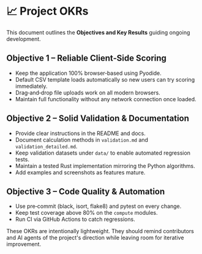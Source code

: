 # 📈 Project OKRs

This document outlines the **Objectives and Key Results** guiding ongoing development.

## Objective 1 – Reliable Client‑Side Scoring
- Keep the application 100% browser‑based using Pyodide.
- Default CSV template loads automatically so new users can try scoring immediately.
- Drag‑and‑drop file uploads work on all modern browsers.
- Maintain full functionality without any network connection once loaded.

## Objective 2 – Solid Validation & Documentation
- Provide clear instructions in the README and docs.
- Document calculation methods in `validation.md` and `validation_detailed.md`.
- Keep validation datasets under `data/` to enable automated regression tests.
- Maintain a tested Rust implementation mirroring the Python algorithms.
- Add examples and screenshots as features mature.

## Objective 3 – Code Quality & Automation
- Use pre‑commit (black, isort, flake8) and pytest on every change.
- Keep test coverage above 80% on the `compute` modules.
- Run CI via GitHub Actions to catch regressions.

These OKRs are intentionally lightweight. They should remind contributors and AI agents of the project's direction while leaving room for iterative improvement.
